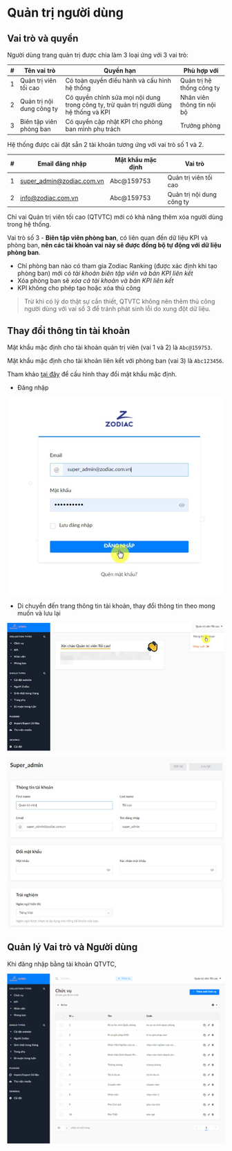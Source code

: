 # Quản trị người dùng

## Vai trò và quyền

Người dùng trang quản trị được chia làm 3 loại ứng với 3 vai trò:

#|Tên vai trò|Quyền hạn|Phù hợp với
---|---|---|---
1|Quản trị viên tối cao|Có toàn quyền điều hành và cấu hình hệ thống|Quản trị hệ thống công ty
2|Quản trị nội dung công ty|Có quyền chỉnh sửa mọi nội dung trong công ty, trừ quản trị người dùng hệ thống và KPI|Nhân viên thông tin nội bộ
3|Biên tập viên phòng ban|Có quyền cập nhật KPI cho phòng ban mình phụ trách|Trưởng phòng

Hệ thống được cài đặt sẵn 2 tài khoản tương ứng với vai trò số 1 và 2.

#|Email đăng nhập|Mật khẩu mặc định|Vai trò
---|---|---|---
1|super_admin@zodiac.com.vn|Abc@159753|Quản trị viên tối cao
2|info@zodiac.com.vn|Abc@159753|Quản trị nội dung công ty

Chỉ vai Quản trị viên tối cao (QTVTC) mới có khả năng thêm xóa người dùng trong hệ thống.

Vai trò số 3 - **Biên tập viên phòng ban**, có liên quan đến dữ liệu KPI và phòng ban, **nên các tài khoản vai này sẽ được đồng bộ tự động với dữ liệu phòng ban**.

- Chỉ phòng ban nào có tham gia Zodiac Ranking (được xác định khi tạo phòng ban) mới có _tài khoản biên tập viên và bản KPI liên kết_
- Xóa phòng ban sẽ _xóa cả tài khoản và bản KPI liên kết_
- KPI không cho phép tạo hoặc xóa thủ công

> Trừ khi có lý do thật sự cần thiết, QTVTC không nên thêm thủ công người dùng với vai số 3 để tránh phát sinh lỗi do xung đột dữ liệu.

## Thay đổi thông tin tài khoản

Mật khẩu mặc định cho tài khoản quản trị viên (vai 1 và 2) là `Abc@159753`.

Mật khẩu mặc định cho tài khoản liên kết với phòng ban (vai 3) là `Abc123456`.

Tham khảo [tại đây](installation?id=cấu-hình-biến-hệ-thống) để cấu hình thay đổi mật khẩu mặc định.

- Đăng nhập

![](assets/images/login.jpg)

- Di chuyển đến trang thông tin tài khoản, thay đổi thông tin theo mong muốn và lưu lại

![](assets/images/home-top-right.jpg)

![](assets/images/profile-page.jpg)

## Quản lý Vai trò và Người dùng

Khi đăng nhập bằng tài khoản QTVTC,

![](assets/images/nav-to-roles.gif)
